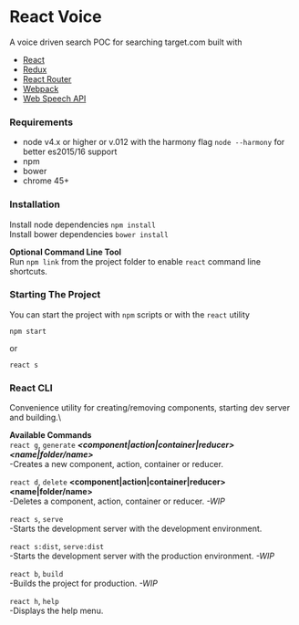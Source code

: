 # React Voice
A voice driven search POC for searching target.com built with
* [React]
* [Redux]
* [React Router]
* [Webpack]
* [Web Speech API]

### Requirements
* node v4.x or higher or v.012 with the harmony flag ```node --harmony``` for better es2015/16 support
* npm
* bower
* chrome 45+

[React]: <https://facebook.github.io/react/>
[Redux]: <http://redux.js.org/>
[React Router]: <https://github.com/reactjs/react-router>
[Webpack]: <https://webpack.github.io/>
[Web Speech API]: <https://developer.mozilla.org/en-US/docs/Web/API/Web_Speech_API>

### Installation
Install node dependencies ```npm install``` \
Install bower dependencies ```bower install```

**Optional Command Line Tool**\
Run ```npm link``` from the project folder to enable ```react``` command line shortcuts.

### Starting The Project
You can start the project with ```npm``` scripts or with the ```react``` utility
```
npm start
```
or
```
react s
```

### React CLI
Convenience utility for creating/removing components, starting dev server and building.\

**Available Commands**\
  ```react g```, ```generate``` ***<component|action|container|reducer>
  <name|folder/name>***\
    -Creates a new component, action, container or reducer.

  ```react d```, ```delete``` **<component|action|container|reducer> <name|folder/name>** \
    -Deletes a component, action, container or reducer. *-WIP*

  ```react s```, ```serve``` \
    -Starts the development server with the development environment.

  ```react s:dist```, ```serve:dist``` \
    -Starts the development server with the production environment. *-WIP*

  ```react b```, ```build``` \
    -Builds the project for production. *-WIP*

  ```react h```, ```help``` \
    -Displays the help menu.
